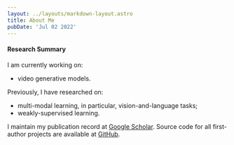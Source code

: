 ```yaml
---
layout: ../layouts/markdown-layout.astro
title: About Me
pubDate: 'Jul 02 2022'
---
```


#### Research Summary

I am currently working on:

- video generative models.

Previously, I have researched on:

- multi-modal learning, in particular, vision-and-language tasks;
- weakly-supervised learning.

I maintain my publication record at [Google Scholar](https://scholar.google.com/citations?hl=en&user=2lWQHxIAAAAJ&view_op=list_works&sortby=pubdate).
Source code for all first-author projects are available at [GitHub](https://github.com/Cuberick-Orion).
